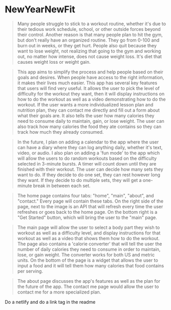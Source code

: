# NewYearNewFit

> Many people struggle to stick to a workout routine, whether it's due to their tedious work schedule, school, or other outside forces beyond their control. Another reason is that many people plan to hit the gym, but don't really have an organized routine. They go from 0-100 and burn out in weeks, or they get hurt. People also quit because they want to lose weight, not realizing that going to the gym and working out, no matter how intense, does not cause weight loss. It's diet that causes weight loss or weight gain.

> This app aims to simplify the process and help people based on their goals and desires. When people have access to the right information, it makes their lives much easier. This app has several key features that users will find very useful. It allows the user to pick the level of difficulty for the workout they want, then it will display instructions on how to do the workout as well as a video demonstrating how to do the workout. If the user wants a more individualized lesson plan and nutrition plan, they can contact me directly and fill out a form about what their goals are. It also tells the user how many calories they need to consume daily to maintain, gain, or lose weight. The user can also track how many calories the food they ate contains so they can track how much they already consumed.

> In the future, I plan on adding a calendar to the app where the user can have a diary where they can log anything daily, whether it's text, video, or audio. I also plan on adding a 'fun mode' to the app which will allow the users to do random workouts based on the difficulty selected in 3-minute bursts. A timer will count down until they are finished with their workout. The user can decide how many sets they want to do. If they decide to do one set, they can rest however long they want. If they decide to do multiple sets, they will get a one-minute break in between each set.

> The home page contains four tabs: "home", "main", "about", and "contact." Every page will contain these tabs. On the right side of the page, next to the image is an API that will refresh every time the user refreshes or goes back to the home page. On the bottom right is a "Get Started" button, which will bring the user to the "main" page.

> The main page will allow the user to select a body part they wish to workout as well as a difficulty level, and display instructions for that workout as well as a video that shows them how to do the workout. The page also contains a 'calorie converter' that will tell the user the number of daily calories they need to consume in order to maintain, lose, or gain weight. The converter works for both US and metric units. On the bottom of the page is a widget that allows the user to input a food and it will tell them how many calories that food contains per serving.

> The about page discusses the app's features as well as the plan for the future of the app. The contact me page would allow the user to contact me for a more specialized plan.

Do a netlify and do a link tag in the readme